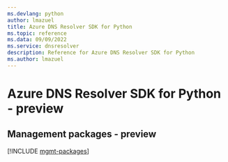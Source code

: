 ```yaml
---
ms.devlang: python
author: lmazuel
title: Azure DNS Resolver SDK for Python
ms.topic: reference
ms.data: 09/09/2022
ms.service: dnsresolver
description: Reference for Azure DNS Resolver SDK for Python
ms.author: lmazuel
---
```

# Azure DNS Resolver SDK for Python - preview

## Management packages - preview
[!INCLUDE [mgmt-packages](dns-resolver-mgmt-index.md)]